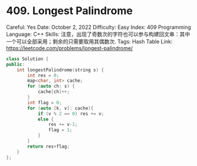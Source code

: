 # 409. Longest Palindrome

Careful: Yes
Date: October 2, 2022
Difficulty: Easy
Index: 409
Programming Language: C++
Skills: 注意，出现了奇数次的字符也可以参与构建回文串：其中一个可以全部采用；剩余的只需要取用其偶数次.
Tags: Hash Table
Link: https://leetcode.com/problems/longest-palindrome/

```cpp
class Solution {
public:
    int longestPalindrome(string s) {
        int res = 0;
        map<char, int> cache;
        for (auto ch: s) {
            cache[ch]++;
        }
        int flag = 0;
        for (auto [k, v]: cache){
            if (v % 2 == 0) res += v;
            else {
                res += v-1;
                flag = 1;
            }
        }
        return res+flag;
    }
};
```